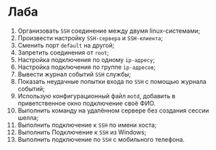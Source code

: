 # Лаба

1. Организовать `SSH` соединение между двумя linux-системами;
2. Произвести настройку `SSH-сервера` и `SSH-клиента`;
3. Сменить порт `default` на другой;
4. Запретить соединения от `root`;
5. Настройка подключения по одному `ip-адресу`;
6. Настройка подключения по группе `ip-адресов`;
7. Вывести журнал событий `SSH` службы;
8. Показать неудачные попытки входа по `SSH` с помощью журнала событий;
9. Использую конфигурационный файл `motd`, добавить в приветственное окно подключение своё ФИО.
10. Выполнить команду на удалённом сервере без создания сессии шелла;
11. Выполнить подключение к `SSH` по имени хоста;
12. Выполнить Подключение к `SSH` из Windows;
13. Выполнить подключение по `SSH` с мобильного телефона.

